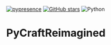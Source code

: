 [![pypresence](https://img.shields.io/badge/using-pypresence-00bb88.svg?style=for-the-badge&logo=discord&logoWidth=20)](https://github.com/qwertyquerty/pypresence)  [![GitHub stars](https://img.shields.io/github/stars/nat0uille/PyCraftReimagined.svg?style=for-the-badge&label=Stars)](https://github.com/nat0uille/Minecraft-On-Twitch) ![Python](https://img.shields.io/badge/Python-FFD43B?style=for-the-badge&logo=python&logoColor=blue)

# PyCraftReimagined
